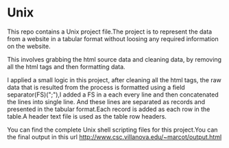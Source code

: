 # Unix
This repo contains a Unix project file.The project is to represent the data from a website in a tabular format without loosing any required information on the website. 

This involves grabbing the html source data and cleaning data,
by removing all the html tags and then formatting data. 

I applied a small logic in this project, after cleaning all the html tags, the raw data that is resulted from the process
is formatted using a field separator(FS)(";"),I added a FS in a each every line and then concatenated 
the lines into single line. And these lines are separated as records and presented in the 
tabular format.Each record is added as each row in the table.A header text file is used as the table row headers.

You can find the complete Unix shell scripting files for this project.You can the final output in this url
http://www.csc.villanova.edu/~marcot/output.html




